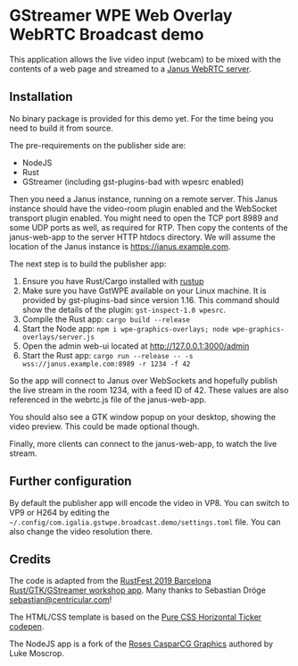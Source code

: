 # GStreamer WPE Web Overlay WebRTC Broadcast demo

This application allows the live video input (webcam) to be mixed with the
contents of a web page and streamed to a [Janus WebRTC server](https://janus.conf.meetecho.com).


## Installation

No binary package is provided for this demo yet. For the time being you need to
build it from source.

The pre-requirements on the publisher side are:

- NodeJS
- Rust
- GStreamer (including gst-plugins-bad with wpesrc enabled)

Then you need a Janus instance, running on a remote server. This Janus instance
should have the video-room plugin enabled and the WebSocket transport plugin
enabled. You might need to open the TCP port 8989 and some UDP ports as well, as
required for RTP. Then copy the contents of the janus-web-app to the server HTTP
htdocs directory. We will assume the location of the Janus instance is
https://janus.example.com.

The next step is to build the publisher app:

1. Ensure you have Rust/Cargo installed with [rustup](https://rustup.rs)
2. Make sure you have GstWPE available on your Linux machine. It is provided by
   gst-plugins-bad since version 1.16. This command should show the details of
   the plugin: `gst-inspect-1.0 wpesrc`.
3. Compile the Rust app: `cargo build --release`
4. Start the Node app: `npm i wpe-graphics-overlays; node wpe-graphics-overlays/server.js`
5. Open the admin web-ui located at http://127.0.0.1:3000/admin
6. Start the Rust app: `cargo run --release -- -s wss://janus.example.com:8989 -r 1234 -f 42`

So the app will connect to Janus over WebSockets and hopefully publish the live
stream in the room 1234, with a feed ID of 42. These values are also referenced
in the webrtc.js file of the janus-web-app.

You should also see a GTK window popup on your desktop, showing the video
preview. This could be made optional though.

Finally, more clients can connect to the janus-web-app, to watch the live stream.

## Further configuration

By default the publisher app will encode the video in VP8. You can switch to VP9
or H264 by editing the
`~/.config/com.igalia.gstwpe.broadcast.demo/settings.toml` file. You can also
change the video resolution there.

## Credits

The code is adapted from the [RustFest 2019 Barcelona Rust/GTK/GStreamer workshop app](https://github.com/sdroege/rustfest-barcelona19-gst-webrtc-workshop). Many thanks to Sebastian Dröge <sebastian@centricular.com>!

The HTML/CSS template is based on the [Pure CSS Horizontal Ticker codepen](https://codepen.io/lewismcarey/pen/GJZVoG).

The NodeJS app is a fork of the [Roses CasparCG
Graphics](https://github.com/moschopsuk/Roses-2015-CasparCG-Graphics) authored
by Luke Moscrop.
